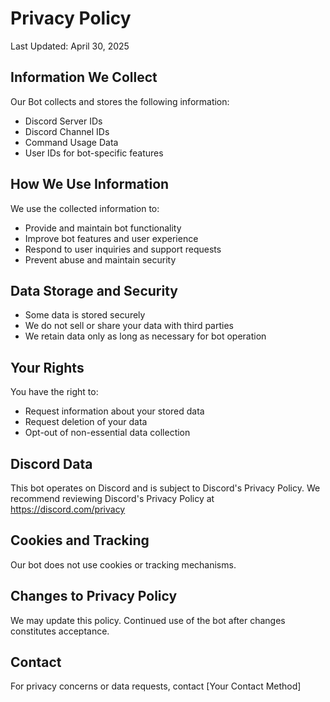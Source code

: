 # Privacy Policy
Last Updated: April 30, 2025

## Information We Collect
Our Bot collects and stores the following information:
- Discord Server IDs
- Discord Channel IDs
- Command Usage Data
- User IDs for bot-specific features

## How We Use Information
We use the collected information to:
- Provide and maintain bot functionality
- Improve bot features and user experience
- Respond to user inquiries and support requests
- Prevent abuse and maintain security

## Data Storage and Security
- Some data is stored securely
- We do not sell or share your data with third parties
- We retain data only as long as necessary for bot operation

## Your Rights
You have the right to:
- Request information about your stored data
- Request deletion of your data
- Opt-out of non-essential data collection

## Discord Data
This bot operates on Discord and is subject to Discord's Privacy Policy. We recommend reviewing Discord's Privacy Policy at https://discord.com/privacy

## Cookies and Tracking
Our bot does not use cookies or tracking mechanisms.

## Changes to Privacy Policy
We may update this policy. Continued use of the bot after changes constitutes acceptance.

## Contact
For privacy concerns or data requests, contact [Your Contact Method]
